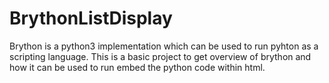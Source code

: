 # BrythonListDisplay
Brython is a python3 implementation which can be used to run pyhton as a scripting language. This is a basic project to get overview of brython and how it can be used to run embed the python code within html.
